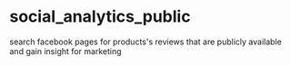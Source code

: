 # social_analytics_public

search facebook pages for products's reviews that are publicly available and gain insight for marketing 
